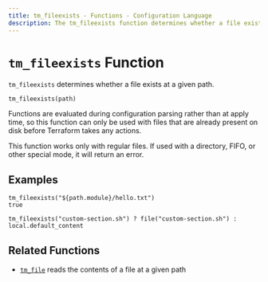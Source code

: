 ```yaml
---
title: tm_fileexists - Functions - Configuration Language
description: The tm_fileexists function determines whether a file exists at a given path.
---
```


# `tm_fileexists` Function

`tm_fileexists` determines whether a file exists at a given path.

```hcl
tm_fileexists(path)
```

Functions are evaluated during configuration parsing rather than at apply time,
so this function can only be used with files that are already present on disk
before Terraform takes any actions.

This function works only with regular files. If used with a directory, FIFO,
or other special mode, it will return an error.

## Examples

```
tm_fileexists("${path.module}/hello.txt")
true
```

```hcl
tm_fileexists("custom-section.sh") ? file("custom-section.sh") : local.default_content
```

## Related Functions

* [`tm_file`](./tm_file.md) reads the contents of a file at a given path
